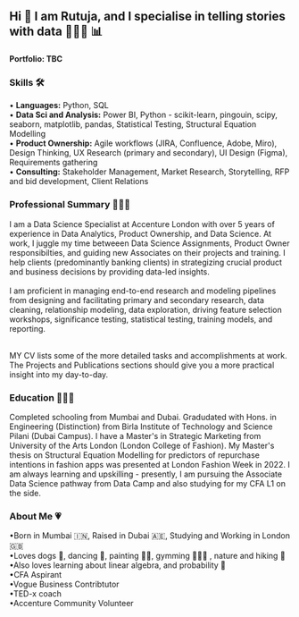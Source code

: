 ## Hi 👋 I am Rutuja, and I specialise in telling stories with data  👩🏻‍💻 :bar_chart:

#### Portfolio: TBC

### Skills 🛠️
• **Languages:** Python, SQL<br>
• **Data Sci and Analysis:** Power BI, Python - scikit-learn, pingouin, scipy, seaborn, matplotlib, pandas, Statistical Testing, Structural Equation Modelling <br>
• **Product Ownership:** Agile workflows (JIRA, Confluence, Adobe, Miro), Design Thinking, UX Research (primary and secondary), UI Design (Figma), Requirements gathering<br>
• **Consulting:** Stakeholder Management, Market Research, Storytelling, RFP and bid development, Client Relations<br>

### Professional Summary 👩🏻‍💻
I am a Data Science Specialist at Accenture London with over 5 years of experience in Data Analytics, Product Ownership, and Data Science. At work, I juggle my time betweeen Data Science Assignments, Product Owner responsibilties, and guiding new Associates on their projects and training. I help clients (predominantly banking clients) in strategizing crucial product and business decisions by providing data-led insights. <br><br>I am proficient in managing end-to-end research and modeling pipelines from designing and facilitating primary and secondary research, data cleaning, relationship modeling, data exploration, driving feature selection workshops, significance testing, statistical testing, training models, and reporting. 

<br>MY CV lists some of the more detailed tasks and accomplishments at work. The Projects and Publications sections should give you a more practical insight into my day-to-day.<br>

### Education 👩🏻‍🎓
Completed schooling from Mumbai and Dubai. Gradudated with Hons. in Engineering (Distinction) from Birla Institute of Technology and Science Pilani (Dubai Campus). I have a Master's in Strategic Marketing from University of the Arts London (London College of Fashion). My Master's thesis on Structural Equation Modelling for predictors of repurchase intentions in fashion apps was presented at London Fashion Week in 2022. I am always learning and upskilling - presently, I am pursuing the Associate Data Science pathway from Data Camp and also studying for my CFA L1 on the side.<br>

### About Me 💗
•Born in Mumbai :india:, Raised in Dubai :united_arab_emirates:, Studying and Working in London :uk:<br>
•Loves dogs :dog:, dancing :dancer:, painting :woman_artist:, gymming 🏋🏻‍♀️ , nature and hiking :seedling:<br>
•Also loves learning about linear algebra, and probability :book: <br>
•CFA Aspirant<br>
•Vogue Business Contribtutor<br>
•TED-x coach<br>
•Accenture Community Volunteer<br>





